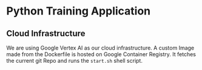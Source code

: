 # Python Training Application

## Cloud Infrastructure

We are using Google Vertex AI as our cloud infrastructure. A custom Image made from the Dockerfile is hosted on Google Container Registry. It fetches the current git Repo and runs the `start.sh` shell script.